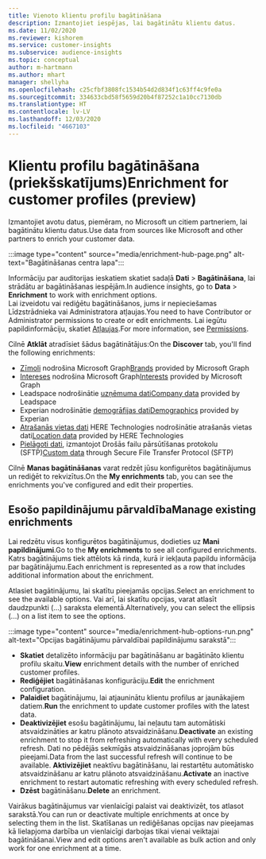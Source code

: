 ```yaml
---
title: Vienoto klientu profilu bagātināšana
description: Izmantojiet iespējas, lai bagātinātu klientu datus.
ms.date: 11/02/2020
ms.reviewer: kishorem
ms.service: customer-insights
ms.subservice: audience-insights
ms.topic: conceptual
author: m-hartmann
ms.author: mhart
manager: shellyha
ms.openlocfilehash: c25cfbf3808fc1534b54d2d834f1c63ff4c9fe0a
ms.sourcegitcommit: 334633cbd58f5659d20b4f87252c1a10cc7130db
ms.translationtype: HT
ms.contentlocale: lv-LV
ms.lasthandoff: 12/03/2020
ms.locfileid: "4667103"
---
```

# <a name="enrichment-for-customer-profiles-preview"></a><span data-ttu-id="000e5-103">Klientu profilu bagātināšana (priekšskatījums)</span><span class="sxs-lookup"><span data-stu-id="000e5-103">Enrichment for customer profiles (preview)</span></span>

<span data-ttu-id="000e5-104">Izmantojiet avotu datus, piemēram, no Microsoft un citiem partneriem, lai bagātinātu klientu datus.</span><span class="sxs-lookup"><span data-stu-id="000e5-104">Use data from sources like Microsoft and other partners to enrich your customer data.</span></span>

:::image type="content" source="media/enrichment-hub-page.png" alt-text="Bagātināšanas centra lapa":::

<span data-ttu-id="000e5-106">Informāciju par auditorijas ieskatiem skatiet sadaļā **Dati** > **Bagātināšana**, lai strādātu ar bagātināšanas iespējām.</span><span class="sxs-lookup"><span data-stu-id="000e5-106">In audience insights, go to **Data** > **Enrichment** to work with enrichment options.</span></span>    
<span data-ttu-id="000e5-107">Lai izveidotu vai rediģētu bagātināšanos, jums ir nepieciešamas Līdzstrādnieka vai Administratora atļaujas.</span><span class="sxs-lookup"><span data-stu-id="000e5-107">You need to have Contributor or Administrator permissions to create or edit enrichments.</span></span> <span data-ttu-id="000e5-108">Lai iegūtu papildinformāciju, skatiet [Atļaujas](permissions.md).</span><span class="sxs-lookup"><span data-stu-id="000e5-108">For more information, see [Permissions](permissions.md).</span></span>

<span data-ttu-id="000e5-109">Cilnē **Atklāt** atradīsiet šādus bagātinātājus:</span><span class="sxs-lookup"><span data-stu-id="000e5-109">On the **Discover** tab, you'll find the following enrichments:</span></span>

- <span data-ttu-id="000e5-110">[Zīmoli](enrichment-microsoft-graph.md) nodrošina Microsoft Graph</span><span class="sxs-lookup"><span data-stu-id="000e5-110">[Brands](enrichment-microsoft-graph.md) provided by Microsoft Graph</span></span>
- <span data-ttu-id="000e5-111">[Intereses](enrichment-microsoft-graph.md) nodrošina Microsoft Graph</span><span class="sxs-lookup"><span data-stu-id="000e5-111">[Interests](enrichment-microsoft-graph.md) provided by Microsoft Graph</span></span>
- <span data-ttu-id="000e5-112">Leadspace nodrošinātie [uzņēmuma dati](enrichment-leadspace.md)</span><span class="sxs-lookup"><span data-stu-id="000e5-112">[Company data](enrichment-leadspace.md) provided by Leadspace</span></span>
- <span data-ttu-id="000e5-113">Experian nodrošinātie [demogrāfijas dati](enrichment-experian.md)</span><span class="sxs-lookup"><span data-stu-id="000e5-113">[Demographics](enrichment-experian.md) provided by Experian</span></span>
- <span data-ttu-id="000e5-114">[Atrašanās vietas dati](enrichment-here.md) HERE Technologies nodrošinātie atrašanās vietas dati</span><span class="sxs-lookup"><span data-stu-id="000e5-114">[Location data](enrichment-here.md) provided by HERE Technologies</span></span>
- <span data-ttu-id="000e5-115">[Pielāgoti dati](enrichment-SFTP-custom-import.md), izmantojot Drošās failu pārsūtīšanas protokolu (SFTP)</span><span class="sxs-lookup"><span data-stu-id="000e5-115">[Custom data](enrichment-SFTP-custom-import.md) through Secure File Transfer Protocol (SFTP)</span></span>

<span data-ttu-id="000e5-116">Cilnē **Manas bagātināšanas** varat redzēt jūsu konfigurētos bagātinājumus un rediģēt to rekvizītus.</span><span class="sxs-lookup"><span data-stu-id="000e5-116">On the **My enrichments** tab, you can see the enrichments you've configured and edit their properties.</span></span>

## <a name="manage-existing-enrichments"></a><span data-ttu-id="000e5-117">Esošo papildinājumu pārvaldība</span><span class="sxs-lookup"><span data-stu-id="000e5-117">Manage existing enrichments</span></span>

<span data-ttu-id="000e5-118">Lai redzētu visus konfigurētos bagātinājumus, dodieties uz **Mani papildinājumi**.</span><span class="sxs-lookup"><span data-stu-id="000e5-118">Go to the **My enrichments** to see all configured enrichments.</span></span> <span data-ttu-id="000e5-119">Katrs bagātinājums tiek attēlots kā rinda, kurā ir iekļauta papildu informācija par bagātinājumu.</span><span class="sxs-lookup"><span data-stu-id="000e5-119">Each enrichment is represented as a row that includes additional information about the enrichment.</span></span>

<span data-ttu-id="000e5-120">Atlasiet bagātinājumu, lai skatītu pieejamās opcijas.</span><span class="sxs-lookup"><span data-stu-id="000e5-120">Select an enrichment to see the available options.</span></span> <span data-ttu-id="000e5-121">Vai arī, lai skatītu opcijas, varat atlasīt daudzpunkti (...) saraksta elementā.</span><span class="sxs-lookup"><span data-stu-id="000e5-121">Alternatively, you can select the ellipsis (...) on a list item to see the options.</span></span>

:::image type="content" source="media/enrichment-hub-options-run.png" alt-text="Opcijas bagātinājumu pārvaldībai papildinājumu sarakstā":::

- <span data-ttu-id="000e5-123">**Skatiet** detalizēto informāciju par bagātināšanu ar bagātināto klientu profilu skaitu.</span><span class="sxs-lookup"><span data-stu-id="000e5-123">**View** enrichment details with the number of enriched customer profiles.</span></span>
- <span data-ttu-id="000e5-124">**Rediģējiet** bagātināšanas konfigurāciju.</span><span class="sxs-lookup"><span data-stu-id="000e5-124">**Edit** the enrichment configuration.</span></span>
- <span data-ttu-id="000e5-125">**Palaidiet** bagātinājumu, lai atjauninātu klientu profilus ar jaunākajiem datiem.</span><span class="sxs-lookup"><span data-stu-id="000e5-125">**Run** the enrichment to update customer profiles with the latest data.</span></span>
- <span data-ttu-id="000e5-126">**Deaktivizējiet** esošu bagātinājumu, lai neļautu tam automātiski atsvaidzināties ar katru plānoto atsvaidzināšanu.</span><span class="sxs-lookup"><span data-stu-id="000e5-126">**Deactivate** an existing enrichment to stop it from refreshing automatically with every scheduled refresh.</span></span> <span data-ttu-id="000e5-127">Dati no pēdējās sekmīgās atsvaidzināšanas joprojām būs pieejami.</span><span class="sxs-lookup"><span data-stu-id="000e5-127">Data from the last successful refresh will continue to be available.</span></span> <span data-ttu-id="000e5-128">**Aktivizējiet** neaktīvu bagātināšanu, lai restartētu automātisko atsvaidzināšanu ar katru plānoto atsvaidzināšanu.</span><span class="sxs-lookup"><span data-stu-id="000e5-128">**Activate** an inactive enrichment to restart automatic refreshing with every scheduled refresh.</span></span>
- <span data-ttu-id="000e5-129">**Dzēst** bagātināšanu.</span><span class="sxs-lookup"><span data-stu-id="000e5-129">**Delete** an enrichment.</span></span>

<span data-ttu-id="000e5-130">Vairākus bagātinājumus var vienlaicīgi palaist vai deaktivizēt, tos atlasot sarakstā.</span><span class="sxs-lookup"><span data-stu-id="000e5-130">You can run or deactivate multiple enrichments at once by selecting them in the list.</span></span> <span data-ttu-id="000e5-131">Skatīšanas un rediģēšanas opcijas nav pieejamas kā lielapjoma darbība un vienlaicīgi darbojas tikai vienai veiktajai bagātināšanai.</span><span class="sxs-lookup"><span data-stu-id="000e5-131">View and edit options aren't available as bulk action and only work for one enrichment at a time.</span></span>
